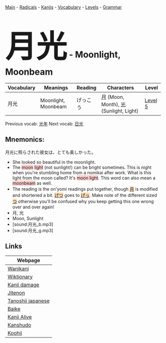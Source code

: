 <style> bigfont {font-size: 100px}</style>
[Main](../README.md) -
[Radicals](../radicals.md) -
[Kanjis](../kanjis.md) -
[Vocabulary](../vocabulary.md) -
[Levels](../levels.md) -
[Grammar](../grammar.md)
# <bigfont> 月光</bigfont> - Moonlight, Moonbeam 

| Vocabulary | Meanings | Reading | Characters | Level |
| --- | --- | --- | --- | --- |
| 月光 | Moonlight, Moonbeam | げっこう |  [月](../kanjis/月.md) (Moon, Month), [光](../kanjis/光.md) (Sunlight, Light) | [Level 5](../levels/wk_level5.md) |

Previous vocab: [光年](光年.md) Next vocab: [日光](日光.md) 

## Mnemonics:
月光に照らされた彼女は、とても美しかった。
* She looked so beautiful in the moonlight.
* The <span style="background-color:#ffcccb"> moon</span> <span style="background-color:#ffcccb"> light</span> (not sunlight!) can be bright sometimes. This is night when you're stumbling home from a nomikai after work. What is this light from the moon called? It's <span style="background-color:#ffcccb"> moon light</span>. This word can also mean a <span style="background-color:#ffcccb"> moonbeam</span> as well. 
* The reading is the on'yomi readings put together, though <span style="background-color:#fed8b1"> [月](https://jisho.org/search/月)</span> is modified and shortened a bit. <span style="background-color:#fed8b1"> [げつ](https://jisho.org/search/げつ)</span> goes to <span style="background-color:#fed8b1"> [げっ](https://jisho.org/search/げっ)</span>. Make note of the different sized <span style="background-color:#fed8b1"> [つ](https://jisho.org/search/つ)</span> otherwise you'll be confused why you keep getting this one wrong over and over again!
* 月, 光
* Moon, Sunlight
* [sound:月光_b.mp3]
* [sound:月光_g.mp3]


## Links 

| Webpage |
| --- |
| [Wanikani          ](https://www.wanikani.com/kanji/月光) |
| [Wiktionary        ](https://en.wiktionary.org/wiki/月光) |
| [Kanji damage      ](http://www.kanjidamage.com/kanji/search?utf8=✓&q=月光) |
| [Jitenon           ](https://jitenon.com/kanji/月光) |
| [Tanoshii japanese ](https://www.tanoshiijapanese.com/dictionary/kanji.cfm?k=月光) |
| [Baike             ](https://baike.baidu.com/item/月光) |
| [Kanji Alive       ](https://app.kanjialive.com/月光) |
| [Kanshudo          ](https://www.kanshudo.com/searchmn?q=月光) |
| [Koohii            ](https://kanji.koohii.com/study/kanji/月光) |

